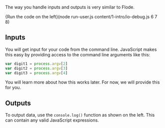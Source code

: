 The way you handle inputs and outputs is very similar to Flode.

{Run the code on the left}(node run-user.js content/1-intro/io-debug.js 6 7 8)

## Inputs
You will get input for your code from the command line. JavaScript makes this easy by providing access to the command line arguments like this:

```javascript
var digit1 = process.argv[2]
var digit2 = process.argv[3]
var digit3 = process.argv[4]
```
You will learn more about how this works later. For now, we will provide this for you.

## Outputs
To output data, use the `console.log()` function as shown on the left. This can contain any valid JavaScript expressions.
